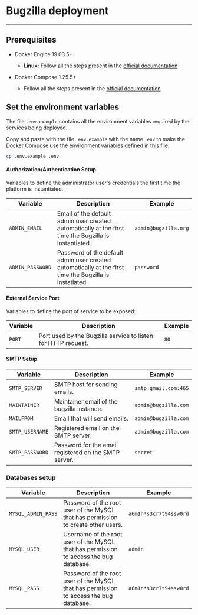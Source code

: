 # Bugzilla deployment

---

## Prerequisites


- Docker Engine 19.03.5+

  - **Linux:** Follow all the steps present in the [official documentation](https://docs.docker.com/install/linux/docker-ce/ubuntu/#install-docker-ce)

- Docker Compose 1.25.5+
  -  Follow all the steps present in the [official documentation](https://docs.docker.com/compose/install/)


## Set the environment variables

The file `.env.example` contains all the environment variables required by the services being deployed.

Copy and paste with the file `.env.example` with the name `.env` to make the Docker Compose use the environment variables defined in this file:

```sh
cp .env.example .env
```

#### Authorization/Authentication Setup

Variables to define the administrator user's credentials the first time the platform is instantiated.

| Variable | Description | Example |
| -------- | ----------- | ------- |
| `ADMIN_EMAIL` | Email of the default admin user created automatically at the first time the Bugzilla is instantiated. | `admin@bugzilla.org` |
| `ADMIN_PASSWORD` | Password of the default admin user created automatically at the first time the Bugzilla is instatiated. | `password` |

#### External Service Port
Variables to define the port of service to be exposed:

| Variable | Description | Example |
| -------- | ----------- | ------- |
| `PORT` | Port used by the Bugzilla service to listen for HTTP request. | `80` |

#### SMTP Setup

| Variable | Description | Example |
| -------- | ----------- | ------- |
| `SMTP_SERVER` | SMTP host for sending emails.  | `smtp.gmail.com:465` |
| `MAINTAINER` | Maintainer email of the bugzilla instance.  | `admin@bugzilla.com` |
| `MAILFROM` | Email that will send emails. | `admin@bugzilla.com` |
| `SMTP_USERNAME` | Registered email on the SMTP server. | `admin@bugzilla.com` |
| `SMTP_PASSWORD` | Password for the email registered on the SMTP server. | `secret` |

### Databases setup
| Variable | Description | Example |
| -------- | ----------- | ------- |
| `MYSQL_ADMIN_PASS` | Password of the root user of the MySQL that has permission to create other users. | `a6m1n*s3cr7t94ssw0rd` |
| `MYSQL_USER` | Username of the root user of the MySQL that has permission to access the bug database. | `admin` |
| `MYSQL_PASS` | Password of the root user of the MySQL that has permission to access the bug database. | `a6m1n*s3cr7t94ssw0rd` |